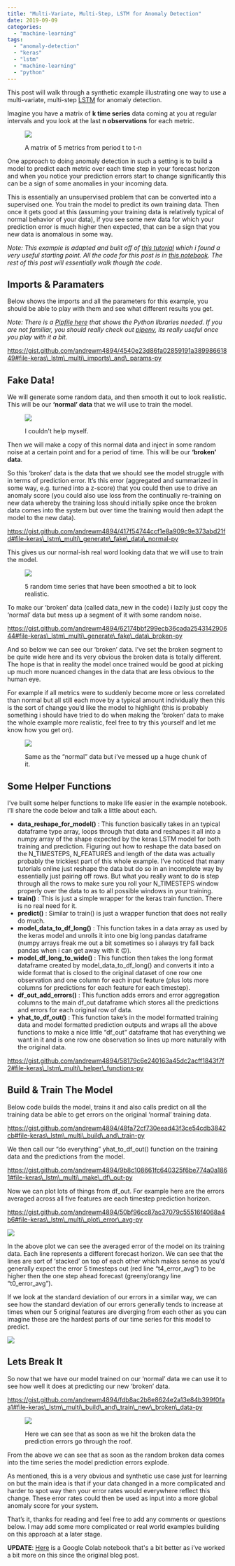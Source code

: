 ```yaml
---
title: "Multi-Variate, Multi-Step, LSTM for Anomaly Detection"
date: 2019-09-09
categories: 
  - "machine-learning"
tags: 
  - "anomaly-detection"
  - "keras"
  - "lstm"
  - "machine-learning"
  - "python"
---
```


This post will walk through a synthetic example illustrating one way to use a multi-variate, multi-step [LSTM](https://en.wikipedia.org/wiki/Long_short-term_memory) for anomaly detection.

Imagine you have a matrix of **k time series** data coming at you at regular intervals and you look at the last **n observations** for each metric.

<figure>

![](/assets/images/2019-09-09-multi-variate-multi-step-lstm-for-anomaly-detection/1_KJE0RC7793B8qPLWadDqVg.png)

<figcaption>

A matrix of 5 metrics from period t to t-n

</figcaption>

</figure>

One approach to doing anomaly detection in such a setting is to build a model to predict each metric over each time step in your forecast horizon and when you notice your prediction errors start to change significantly this can be a sign of some anomalies in your incoming data.

This is essentially an unsupervised problem that can be converted into a supervised one. You train the model to predict its own training data. Then once it gets good at this (assuming your training data is relatively typical of normal behavior of your data), if you see some new data for which your prediction error is much higher then expected, that can be a sign that you new data is anomalous in some way.

_Note: This example is adapted and built off of_ [_this tutorial_](https://developer.ibm.com/tutorials/iot-deep-learning-anomaly-detection-5/) _which i found a very useful starting point. All the code for this post is in_ [_this notebook_](https://github.com/andrewm4894/keras_learn/blob/master/lstm_multi.ipynb)_. The rest of this post will essentially walk though the code._

## Imports & Paramaters

Below shows the imports and all the parameters for this example, you should be able to play with them and see what different results you get.

_Note: There is a_ [_Pipfile here_](https://github.com/andrewm4894/keras_learn/blob/master/Pipfile) _that shows the Python libraries needed. If you are not familiar, you should really check out_ [_pipenv_](https://pipenv.readthedocs.io/en/latest/basics/https://pipenv.readthedocs.io/en/latest/basics/)_, its really useful once you play with it a bit._

https://gist.github.com/andrewm4894/4540e23d86fa02859191a38998661849#file-keras\_lstm\_multi\_imports\_and\_params-py

## Fake Data!

We will generate some random data, and then smooth it out to look realistic. This will be our **‘normal’ data** that we will use to train the model.

<figure>

![](/assets/images/2019-09-09-multi-variate-multi-step-lstm-for-anomaly-detection/1_HyFQhws3uVNRxYN6jBIzCw.jpeg)

<figcaption>

I couldn't help myself.

</figcaption>

</figure>

Then we will make a copy of this normal data and inject in some random noise at a certain point and for a period of time. This will be our **‘broken’ data**.

So this ‘broken’ data is the data that we should see the model struggle with in terms of prediction error. It’s this error (aggregated and summarized in some way, e.g. turned into a z-score) that you could then use to drive an anomaly score (you could also use loss from the continually re-training on new data whereby the training loss should initially spike once the broken data comes into the system but over time the training would then adapt the model to the new data).

https://gist.github.com/andrewm4894/417f54744ccf1e8a909c9e373abd21fd#file-keras\_lstm\_multi\_generate\_fake\_data\_normal-py

This gives us our normal-ish real word looking data that we will use to train the model.

<figure>

![](/assets/images/2019-09-09-multi-variate-multi-step-lstm-for-anomaly-detection/1_pJdOGJ3WMJy1qCcqbr6Rww.jpeg)

<figcaption>

5 random time series that have been smoothed a bit to look realistic.

</figcaption>

</figure>

To make our ‘broken’ data (called data\_new in the code) i lazily just copy the ‘normal’ data but mess up a segment of it with some random noise.

https://gist.github.com/andrewm4894/62174bbf299ecb36cada254314290644#file-keras\_lstm\_multi\_generate\_fake\_data\_broken-py

And so below we can see our ‘broken’ data. I’ve set the broken segment to be quite wide here and its very obvious the broken data is totally different. The hope is that in reality the model once trained would be good at picking up much more nuanced changes in the data that are less obvious to the human eye.

For example if all metrics were to suddenly become more or less correlated than normal but all still each move by a typical amount individually then this is the sort of change you’d like the model to highlight (this is probably something i should have tried to do when making the ‘broken’ data to make the whole example more realistic, feel free to try this yourself and let me know how you get on).

<figure>

![](/assets/images/2019-09-09-multi-variate-multi-step-lstm-for-anomaly-detection/1_UKqQRjsqMTPrRcpB7uEQbg.jpeg)

<figcaption>

Same as the “normal” data but i’ve messed up a huge chunk of it.

</figcaption>

</figure>

## Some Helper Functions

I’ve built some helper functions to make life easier in the example notebook. I’ll share the code below and talk a little about each.

- **data\_reshape\_for\_model()** : This function basically takes in an typical dataframe type array, loops through that data and reshapes it all into a numpy array of the shape expected by the keras LSTM model for both training and prediction. Figuring out how to reshape the data based on the N\_TIMESTEPS, N\_FEATURES and length of the data was actually probably the trickiest part of this whole example. I’ve noticed that many tutorials online just reshape the data but do so in an incomplete way by essentially just pairing off rows. But what you really want to do is step through all the rows to make sure you roll your N\_TIMESTEPS window properly over the data to as to all possible windows in your training.
- **train()** : This is just a simple wrapper for the keras train function. There is no real need for it.
- **predict()** : Similar to train() is just a wrapper function that does not really do much.
- **model\_data\_to\_df\_long()** : This function takes in a data array as used by the keras model and unrolls it into one big long pandas dataframe (numpy arrays freak me out a bit sometimes so i always try fall back pandas when i can get away with it 😉).
- **model\_df\_long\_to\_wide()** : This function then takes the long format dataframe created by model\_data\_to\_df\_long() and converts it into a wide format that is closed to the original dataset of one row one observation and one column for each input feature (plus lots more columns for predictions for each feature for each timestep).
- **df\_out\_add\_errors()** : This function adds errors and error aggregation columns to the main df\_out dataframe which stores all the predictions and errors for each original row of data.
- **yhat\_to\_df\_out()** : This function take’s in the model formatted training data and model formatted prediction outputs and wraps all the above functions to make a nice little “df\_out” dataframe that has everything we want in it and is one row one observation so lines up more naturally with the original data.

https://gist.github.com/andrewm4894/58179c6e240163a45dc2acff1843f7f2#file-keras\_lstm\_multi\_helper\_functions-py

## Build & Train The Model

Below code builds the model, trains it and also calls predict on all the training data be able to get errors on the original ‘normal’ training data.

https://gist.github.com/andrewm4894/48fa72cf730eead43f3ce54cdb3842cb#file-keras\_lstm\_multi\_build\_and\_train-py

We then call our “do everything” yhat\_to\_df\_out() function on the training data and the predictions from the model.

https://gist.github.com/andrewm4894/9b8c108661fc640325f6be774a0a1861#file-keras\_lstm\_multi\_make\_df\_out-py

Now we can plot lots of things from df\_out. For example here are the errors averaged across all five features are each timestep prediction horizon.

https://gist.github.com/andrewm4894/50bf96cc87ac37079c55516f4068a4b6#file-keras\_lstm\_multi\_plot\_error\_avg-py

![](/assets/images/2019-09-09-multi-variate-multi-step-lstm-for-anomaly-detection/1_6HBimTV7Bete2b2_iB9gTw.jpeg)

In the above plot we can see the averaged error of the model on its training data. Each line represents a different forecast horizon. We can see that the lines are sort of ‘stacked’ on top of each other which makes sense as you’d generally expect the error 5 timesteps out (red line “t4\_error\_avg”) to be higher then the one step ahead forecast (greeny/orangy line “t0\_error\_avg”).

If we look at the standard deviation of our errors in a similar way, we can see how the standard deviation of our errors generally tends to increase at times when our 5 original features are diverging from each other as you can imagine these are the hardest parts of our time series for this model to predict.

![](/assets/images/2019-09-09-multi-variate-multi-step-lstm-for-anomaly-detection/1_PuMxLqfI3xQkoTzNo44v1g.jpeg)

## Lets Break It

So now that we have our model trained on our ‘normal’ data we can use it to see how well it does at predicting our new ‘broken’ data.

https://gist.github.com/andrewm4894/fdb8ac2b8e8624e2a13e84b399f0faa1#file-keras\_lstm\_multi\_build\_and\_train\_new\_broken\_data-py

<figure>

![](/assets/images/2019-09-09-multi-variate-multi-step-lstm-for-anomaly-detection/1_qB4T52kMb6VdRHsKT4gXbw.jpeg)

<figcaption>

Here we can see that as soon as we hit the broken data the prediction errors go through the roof.

</figcaption>

</figure>

From the above we can see that as soon as the random broken data comes into the time series the model prediction errors explode.

As mentioned, this is a very obvious and synthetic use case just for learning on but the main idea is that if your data changed in a more complicated and harder to spot way then your error rates would everywhere reflect this change. These error rates could then be used as input into a more global anomaly score for your system.

That’s it, thanks for reading and feel free to add any comments or questions below. I may add some more complicated or real world examples building on this approach at a later stage.

**UPDATE**: [Here](https://colab.research.google.com/drive/1Mx2uoeGL3VRQLifNtrcPY0rABc1GY3ep) is a Google Colab notebook that's a bit better as i’ve worked a bit more on this since the original blog post.
